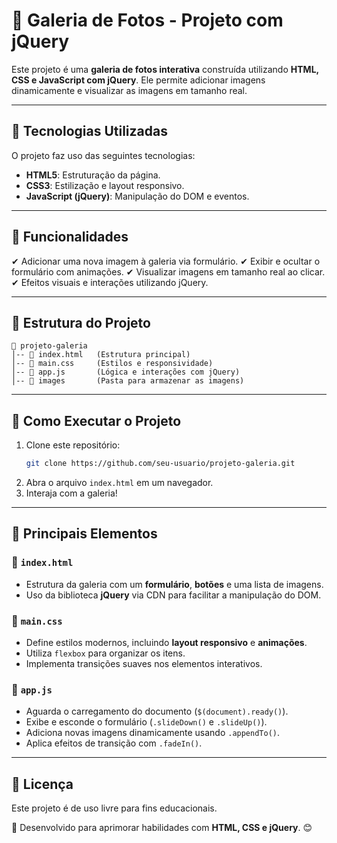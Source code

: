 # 📸 Galeria de Fotos - Projeto com jQuery

Este projeto é uma **galeria de fotos interativa** construída utilizando **HTML, CSS e JavaScript com jQuery**. Ele permite adicionar imagens dinamicamente e visualizar as imagens em tamanho real.

---

## 🚀 Tecnologias Utilizadas

O projeto faz uso das seguintes tecnologias:

- **HTML5**: Estruturação da página.
- **CSS3**: Estilização e layout responsivo.
- **JavaScript (jQuery)**: Manipulação do DOM e eventos.

---

## 📌 Funcionalidades

✔ Adicionar uma nova imagem à galeria via formulário.
✔ Exibir e ocultar o formulário com animações.
✔ Visualizar imagens em tamanho real ao clicar.
✔ Efeitos visuais e interações utilizando jQuery.

---

## 📂 Estrutura do Projeto

```
📁 projeto-galeria
│-- 📄 index.html   (Estrutura principal)
│-- 📄 main.css     (Estilos e responsividade)
│-- 📄 app.js       (Lógica e interações com jQuery)
│-- 📁 images       (Pasta para armazenar as imagens)
```

---

## 🔧 Como Executar o Projeto

1. Clone este repositório:
   ```bash
   git clone https://github.com/seu-usuario/projeto-galeria.git
   ```
2. Abra o arquivo `index.html` em um navegador.
3. Interaja com a galeria!

---

## 📝 Principais Elementos

### 📄 `index.html`
- Estrutura da galeria com um **formulário**, **botões** e uma lista de imagens.
- Uso da biblioteca **jQuery** via CDN para facilitar a manipulação do DOM.

### 🎨 `main.css`
- Define estilos modernos, incluindo **layout responsivo** e **animações**.
- Utiliza `flexbox` para organizar os itens.
- Implementa transições suaves nos elementos interativos.

### 🎯 `app.js`
- Aguarda o carregamento do documento (`$(document).ready()`).
- Exibe e esconde o formulário (`.slideDown()` e `.slideUp()`).
- Adiciona novas imagens dinamicamente usando `.appendTo()`.
- Aplica efeitos de transição com `.fadeIn()`.

---

## 📜 Licença

Este projeto é de uso livre para fins educacionais.

🔗 Desenvolvido para aprimorar habilidades com **HTML, CSS e jQuery**. 😊

